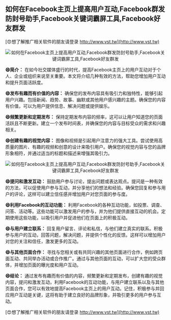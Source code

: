 ## **如何在Facebook主页上提高用户互动,Facebook群发防封号助手,Facebook关键词霸屏工具,Facebook好友群发**

[😍想了解推广相关软件的朋友请登录 http://www.vst.tw](http://www.vst.tw)

 <center><img src="https://vst.tw/MP4/tuiguang/png/5.png" alt="如何在Facebook主页上提高用户互动,Facebook群发防封号助手,Facebook关键词霸屏工具,Facebook好友群发"></center>

**😄简介：**
在如今社交媒体盛行的时代，提高Facebook主页上的用户互动对于个人、企业或组织来说至关重要。本文将介绍几种有效的方法，帮助您增加用户互动和提升页面活跃度。

**😄发布有趣而有价值的内容：**
确保您的发布内容具有吸引力和独特性，能够引起用户兴趣。包括新闻、趋势、故事、幽默或其他用户感兴趣的主题。确保您的内容有价值，可以为用户提供信息、解决问题或提供娱乐。

**😄频繁更新和定期发布：**
保持定期发布内容的频率，这可以让用户知道您的页面活跃且不断更新。建立一个发布时间表，并确保您的内容与目标受众的需求和兴趣相关。

**😄创建有趣的视觉内容：**
图像和视频是引起用户注意力的强大工具。尝试使用高质量的图片、有趣的视频和创意的设计来吸引用户。确保您的视觉内容与您的品牌形象相符，并通过适当的标题和描述来增强其吸引力。

 <center><img src="https://vst.tw/MP4/tuiguang/png/1.png" alt="如何在Facebook主页上提高用户互动,Facebook群发防封号助手,Facebook关键词霸屏工具,Facebook好友群发"></center>

**😄提问和激发互动：**
鼓励用户参与讨论，提出问题或表达观点。提问是一种有效的方法，可以促使用户参与互动，并分享他们的想法和经验。确保您回复和参与用户的评论，这样可以建立信任感并增加用户对您页面的参与度。

**😄利用Facebook的互动功能：**
利用Facebook的各种互动功能，如投票、调查、问答、活动等。这些功能可以激发用户的参与，并为他们提供直接互动的机会。定期使用这些功能，以吸引用户并促进他们在页面上的积极互动。

**😄与用户建立联系：**
回复用户留言、评论和私信，与他们建立真实的联系。积极参与用户的互动，回答问题，解决问题，并提供个性化的反馈。这样可以增加用户对您的关注和信任，激发更多的互动。

**😄与其他页面合作：**
寻找与您相关或有共同兴趣的其他页面进行合作，例如跨页面互动、共同举办活动或合作推广。通过与其他页面的互动，可以扩大您的受众群体，并增加页面的曝光度和用户互动。

**😄结论：**
通过发布有趣而有价值的内容，频繁更新和定期发布，创建有趣的视觉内容，提问和激发互动，利用Facebook的互动功能，与用户建立联系以及与其他页面合作，您可以有效地提高Facebook主页上的用户互动。记住，积极参与并回应用户互动是关键，这将有助于建立良好的品牌形象，并吸引更多的用户参与互动。

[😍想了解推广相关软件的朋友请登录 http://www.vst.tw](http://www.vst.tw)



